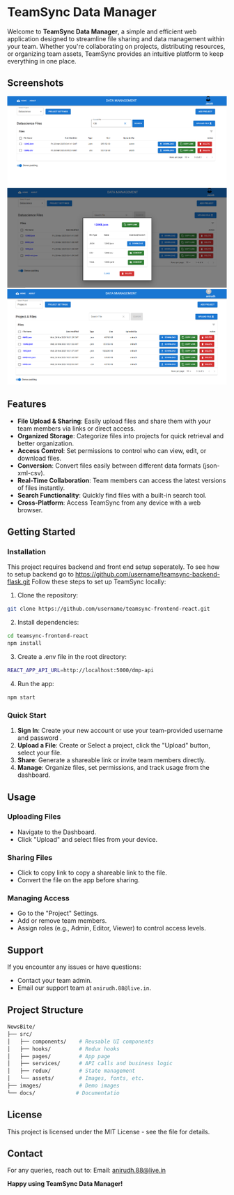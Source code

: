 
# TeamSync Data Manager

Welcome to **TeamSync Data Manager**, a simple and efficient web application designed to streamline file sharing and data management within your team. Whether you're collaborating on projects, distributing resources, or organizing team assets, TeamSync provides an intuitive platform to keep everything in one place.

## Screenshots
![Demo Image 2](demo_images/ts-demo-2.png)
![Demo Image 3](demo_images/ts-demo-3.png)
![Demo Image 1](demo_images/ts-demo-1.png)

## Features

- **File Upload & Sharing**: Easily upload files and share them with your team members via links or direct access.
- **Organized Storage**: Categorize files into projects for quick retrieval and better organization.
- **Access Control**: Set permissions to control who can view, edit, or download files.
- **Conversion**: Convert files easily between different data formats (json-xml-csv).
- **Real-Time Collaboration**: Team members can access the latest versions of files instantly.
- **Search Functionality**: Quickly find files with a built-in search tool.
- **Cross-Platform**: Access TeamSync from any device with a web browser.

## Getting Started


### Installation
This project requires backend and front end setup seperately. To see how to setup backend go to https://github.com/username/teamsync-backend-flask.git
Follow these steps to set up TeamSync locally:

1. Clone the repository:
```bash
git clone https://github.com/username/teamsync-frontend-react.git

```

2. Install dependencies:
```bash
cd teamsync-frontend-react
npm install
```

3. Create a .env file in the root directory:
```bash
REACT_APP_API_URL=http://localhost:5000/dmp-api
```

4. Run the app:
```bash
npm start
```

### Quick Start
1. **Sign In**: Create your new account or use your team-provided username and password .
2. **Upload a File**: Create or Select a project, click the "Upload" button, select your file.
3. **Share**: Generate a shareable link or invite team members directly.
4. **Manage**: Organize files, set permissions, and track usage from the dashboard.

## Usage

### Uploading Files
- Navigate to the Dashboard.
- Click "Upload" and select files from your device.

### Sharing Files
- Click to copy link to copy a shareable link to the file.
- Convert the file on the app before sharing.


### Managing Access
- Go to the "Project" Settings.
- Add or remove team members.
- Assign roles (e.g., Admin, Editor, Viewer) to control access levels.

## Support

If you encounter any issues or have questions:
- Contact your team admin.
- Email our support team at `anirudh.88@live.in`.


## Project Structure
```bash
NewsBite/
├── src/
│   ├── components/    # Reusable UI components
│   ├── hooks/         # Redux hooks
│   ├── pages/         # App page
│   ├── services/      # API calls and business logic
│   ├── redux/         # State management
│   └── assets/        # Images, fonts, etc.
├── images/            # Demo images
└── docs/             # Documentatio
```


## License
This project is licensed under the MIT License - see the  file for details.

## Contact
For any queries, reach out to:
Email: anirudh.88@live.in


**Happy using TeamSync Data Manager!**